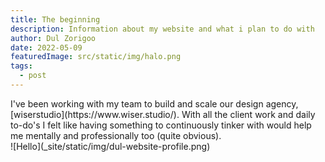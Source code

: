 ```yaml
---
title: The beginning
description: Information about my website and what i plan to do with
author: Dul Zorigoo
date: 2022-05-09
featuredImage: src/static/img/halo.png
tags:
  - post
---
```


<div></div>
<div class="max-w-md">
  I've been working with my team to build and scale our design agency, [wiserstudio](https://www.wiser.studio/). With all the client work and daily to-do's I felt like having something to continuously tinker with would help me mentally and professionally too (quite obvious).
</div>
<div></div>

<div></div>
![Hello](_site/static/img/dul-website-profile.png)
<div></div>